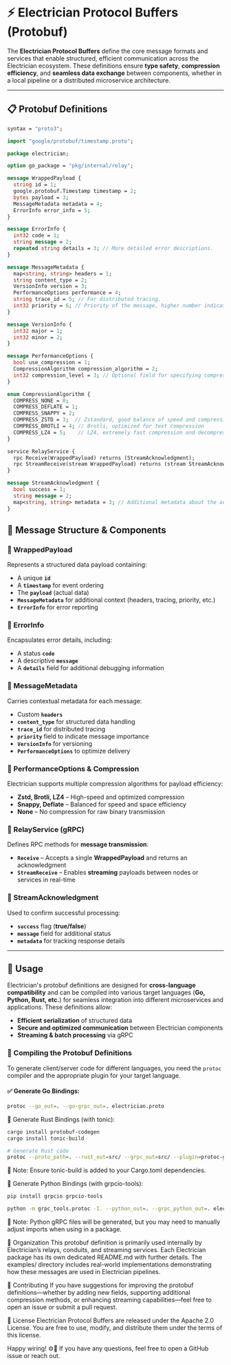 # ⚡ Electrician Protocol Buffers (Protobuf)

The **Electrician Protocol Buffers** define the core message formats and services that enable structured, efficient communication across the Electrician ecosystem. These definitions ensure **type safety**, **compression efficiency**, and **seamless data exchange** between components, whether in a local pipeline or a distributed microservice architecture.

---

## 📋 Protobuf Definitions

```protobuf
syntax = "proto3";

import "google/protobuf/timestamp.proto";

package electrician;

option go_package = "pkg/internal/relay";

message WrappedPayload {
  string id = 1;
  google.protobuf.Timestamp timestamp = 2;
  bytes payload = 3;
  MessageMetadata metadata = 4;
  ErrorInfo error_info = 5;
}

message ErrorInfo {
  int32 code = 1;
  string message = 2;
  repeated string details = 3; // More detailed error descriptions.
}

message MessageMetadata {
  map<string, string> headers = 1;
  string content_type = 2;
  VersionInfo version = 3;
  PerformanceOptions performance = 4;
  string trace_id = 5; // For distributed tracing.
  int32 priority = 6; // Priority of the message, higher number indicates higher priority.
}

message VersionInfo {
  int32 major = 1;
  int32 minor = 2;
}

message PerformanceOptions {
  bool use_compression = 1;
  CompressionAlgorithm compression_algorithm = 2;
  int32 compression_level = 3; // Optional field for specifying compression level.
}

enum CompressionAlgorithm {
  COMPRESS_NONE = 0;
  COMPRESS_DEFLATE = 1;
  COMPRESS_SNAPPY = 2;
  COMPRESS_ZSTD = 3;  // Zstandard, good balance of speed and compression ratio
  COMPRESS_BROTLI = 4; // Brotli, optimized for text compression
  COMPRESS_LZ4 = 5;    // LZ4, extremely fast compression and decompression
}

service RelayService {
  rpc Receive(WrappedPayload) returns (StreamAcknowledgment);
  rpc StreamReceive(stream WrappedPayload) returns (stream StreamAcknowledgment);
}

message StreamAcknowledgment {
  bool success = 1;
  string message = 2;
  map<string, string> metadata = 3; // Additional metadata about the acknowledgment.
}
```

## 📌 Message Structure & Components

### 🔹 WrappedPayload

Represents a structured data payload containing:

- A unique **`id`**
- A **`timestamp`** for event ordering
- The **`payload`** (actual data)
- **`MessageMetadata`** for additional context (headers, tracing, priority, etc.)
- **`ErrorInfo`** for error reporting

### 🔹 ErrorInfo

Encapsulates error details, including:

- A status **`code`**
- A descriptive **`message`**
- A **`details`** field for additional debugging information

### 🔹 MessageMetadata

Carries contextual metadata for each message:

- Custom **`headers`**
- **`content_type`** for structured data handling
- **`trace_id`** for distributed tracing
- **`priority`** field to indicate message importance
- **`VersionInfo`** for versioning
- **`PerformanceOptions`** to optimize delivery

### 🔹 PerformanceOptions & Compression

Electrician supports multiple compression algorithms for payload efficiency:

- **Zstd, Brotli, LZ4** – High-speed and optimized compression
- **Snappy, Deflate** – Balanced for speed and space efficiency
- **None** – No compression for raw binary transmission

### 🔹 RelayService (gRPC)

Defines RPC methods for **message transmission**:

- **`Receive`** – Accepts a single **WrappedPayload** and returns an acknowledgment
- **`StreamReceive`** – Enables **streaming** payloads between nodes or services in real-time

### 🔹 StreamAcknowledgment

Used to confirm successful processing:

- **`success`** flag (**true/false**)
- **`message`** field for additional status
- **`metadata`** for tracking response details

---

## 🚀 Usage

Electrician's protobuf definitions are designed for **cross-language compatibility** and can be compiled into various target languages (**Go, Python, Rust, etc.**) for seamless integration into different microservices and applications. These definitions allow:

- **Efficient serialization** of structured data
- **Secure and optimized communication** between Electrician components
- **Streaming & batch processing** via gRPC

### 🔹 Compiling the Protobuf Definitions

To generate client/server code for different languages, you need the `protoc` compiler and the appropriate plugin for your target language.

#### ✅ Generate **Go** Bindings:

```bash
protoc --go_out=. --go-grpc_out=. electrician.proto
```

🦀 Generate Rust Bindings (with tonic):

```bash
cargo install protobuf-codegen
cargo install tonic-build

# Generate Rust code
protoc --proto_path=. --rust_out=src/ --grpc_out=src/ --plugin=protoc-gen-grpc=`which grpc_rust_plugin` electrician.proto
```

📌 Note: Ensure tonic-build is added to your Cargo.toml dependencies.

🐍 Generate Python Bindings (with grpcio-tools):

```bash
pip install grpcio grpcio-tools

python -m grpc_tools.protoc -I. --python_out=. --grpc_python_out=. electrician.proto
```

📌 Note: Python gRPC files will be generated, but you may need to manually adjust imports when using in a package.

📂 Organization
This protobuf definition is primarily used internally by Electrician’s relays, conduits, and streaming services.
Each Electrician package has its own dedicated README.md with further details.
The examples/ directory includes real-world implementations demonstrating how these messages are used in Electrician pipelines.

🤝 Contributing
If you have suggestions for improving the protobuf definitions—whether by adding new fields, supporting additional compression methods, or enhancing streaming capabilities—feel free to open an issue or submit a pull request.

📝 License
Electrician Protocol Buffers are released under the Apache 2.0 License.
You are free to use, modify, and distribute them under the terms of this license.

Happy wiring! ⚙️🚀 If you have any questions, feel free to open a GitHub issue or reach out.

